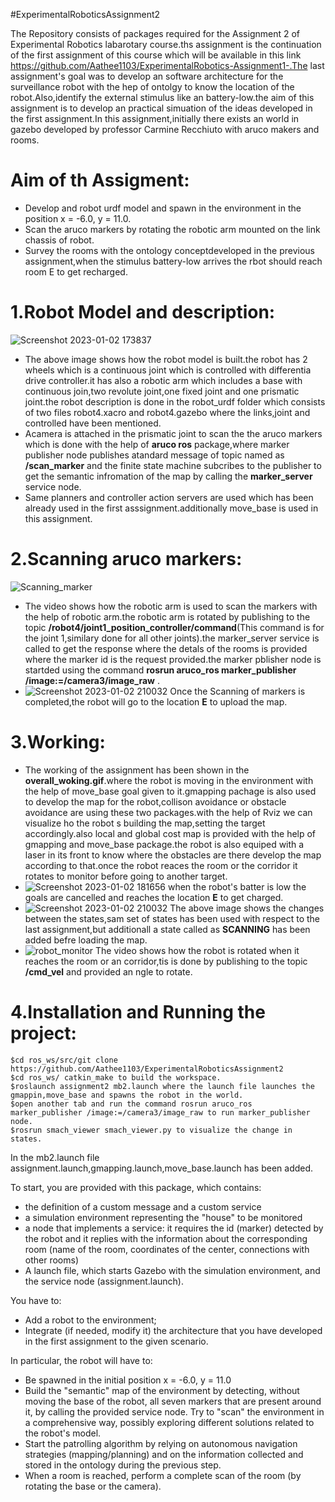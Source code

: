#ExperimentalRoboticsAssignment2

The Repository consists of packages required for the Assignment 2 of Experimental Robotics labarotary course.ths assignment is the continuation of the first assignment of this course which will be available in this link https://github.com/Aathee1103/ExperimentalRobotics-Assignment1-.The last assignment's goal was to develop an software architecture for the surveillance robot with the hep of ontolgy to know the location of the robot.Also,identify the external stimulus like an battery-low.the aim of this assignment is to develop an practical simuation of the ideas developed in the first assignment.In this assignment,initially there exists an world in gazebo developed by professor Carmine Recchiuto with aruco makers and rooms.

# Aim of th Assigment:
- Develop and robot urdf model and spawn in the environment in the position x = -6.0, y = 11.0.
- Scan the aruco markers by rotating the robotic arm mounted on the link chassis of robot.
- Survey the rooms with the ontology conceptdeveloped in the previous assignment,when the stimulus battery-low arrives the rbot should reach room E to get recharged.

# 1.Robot Model and description:
![Screenshot 2023-01-02 173837](https://user-images.githubusercontent.com/80621864/210327492-c46c3c08-2bb1-4b4c-a9cc-250e743da056.jpg)
- The above image shows how the robot model is built.the robot has 2 wheels which is a continuous joint which is controlled with differentia drive controller.it has also a robotic arm which includes a base with continuous join,two revolute joint,one fixed joint and one prismatic joint.the robot description is done in the robot_urdf folder which consists of two files robot4.xacro and robot4.gazebo where the links,joint and controlled have been mentioned.
- Acamera is attached in the prismatic joint to scan the the aruco markers which is done with the help of **aruco ros** package,where marker publisher node publishes atandard message of topic named as **/scan_marker** and the finite state machine subcribes to the publisher to get the semantic infromation of the map by calling the **marker_server** service node.
- Same planners and controller action servers are used which has been already used in the first asssignment.additionally move_base is used in this assignment.
# 2.Scanning aruco markers:
![Scanning_marker](https://user-images.githubusercontent.com/80621864/210329002-6ae2f9cb-6f9e-43e7-9bef-7d61fc5bf4fa.gif)
- The video shows how the robotic arm is used to scan the markers with the help of robotic arm.the robotic arm is rotated by publishing to the topic **/robot4/joint1_position_controller/command**(This command is for the joint 1,similary done for all other joints).the marker_server service is called to get the response where the detals of the rooms is provided where the marker id is the request provided.the marker pblisher node is startded using the command **rosrun aruco_ros marker_publisher /image:=/camera3/image_raw** .
- ![Screenshot 2023-01-02 210032](https://user-images.githubusercontent.com/80621864/210333936-9a3644a6-85ff-42b8-b70c-b9ad6f04e71a.jpg)
Once the Scanning of markers is completed,the robot will go to the location **E** to upload the map.


# 3.Working:
- The working of the assignment has been shown in the **overall_woking.gif**.where the robot is moving in the environment with the help of move_base goal given to it.gmapping pachage is also used to develop the map for the robot,collison avoidance or obstacle avoidance are using these two packages.with the help of Rviz we can visualize ho the robot s building the map,setting the target accordingly.also local and global cost map is provided with the help of gmapping and move_base package.the robot is also equiped with a laser in its front to know where the obstacles are there develop the map according to that.once the robot reaces the room or the corridor it rotates to monitor before going to another target.
- ![Screenshot 2023-01-02 181656](https://user-images.githubusercontent.com/80621864/210332988-5821e92e-08bd-4581-bc94-04bd05a43d87.jpg)
when the robot's batter is low the goals are cancelled and reaches the location **E** to get charged.
- ![Screenshot 2023-01-02 210032](https://user-images.githubusercontent.com/80621864/210333447-ccbed254-9c15-4adc-b152-d38f96fd508a.jpg)
The above image shows the changes between the states,sam set of states has been used with respect to the last assignment,but additionall a state called as **SCANNING** has been added befre loading the map.
- ![robot_monitor](https://user-images.githubusercontent.com/80621864/210334112-1a7d4831-0b80-4f6c-98f5-f2c6cbbe8c81.gif)
The video shows how the robot is rotated when it reaches the room or an corridor,tis is done by publishing to the topic  **/cmd_vel** and provided an ngle to rotate.

# 4.Installation and Running the project:
```
$cd ros_ws/src/git clone https://github.com/Aathee1103/ExperimentalRoboticsAssignment2
$cd ros_ws/ catkin_make to build the workspace.
$roslaunch assignment2 mb2.launch where the launch file launches the gmappin,move_base and spawns the robot in the world.
$open another tab and run the command rosrun aruco_ros marker_publisher /image:=/camera3/image_raw to run marker_publisher node.
$rosrun smach_viewer smach_viewer.py to visualize the change in states.
```
In the mb2.launch file assignment.launch,gmapping.launch,move_base.launch has been added.



To start, you are provided with this package, which contains:
- the definition of a custom message and a custom service
- a simulation environment representing the "house" to be monitored
- a node that implements a service: it requires the id (marker) detected by the robot and it replies with the information about the corresponding room (name of the room, coordinates of the center, connections with other rooms)
- A launch file, which starts Gazebo with the simulation environment, and the service node (assignment.launch).

You have to:
- Add a robot to the environment;
- Integrate (if needed, modify it) the architecture that you have developed in the first assignment to the given scenario.

In particular, the robot will have to:
- Be spawned in the initial position x = -6.0, y = 11.0
- Build the "semantic" map of the environment by detecting, without moving the base of the robot, all seven markers that are present around it, by calling the provided service node. Try to "scan" the environment in a comprehensive way, possibly exploring different solutions related to the robot's model. 
- Start the patrolling algorithm by relying on autonomous navigation strategies (mapping/planning) and on the information collected and stored in the ontology during the previous step.
- When a room is reached, perform a complete scan of the room (by rotating the base or the camera).


